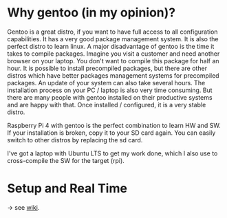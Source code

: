 # Why gentoo (in my opinion)?
Gentoo is a great distro, if you want to have full access to all configuration capabilities. It has a very good package management system. It is also the perfect distro to learn linux. A major disadvantage of gentoo is the time it takes to compile packages. Imagine you visit a customer and need another browser on your laptop. You don't want to compile this package for half an hour. It is possible to install precompiled packages, but there are other distros which have better packages management systems for precompiled packages. An update of your system can also take several hours. The installation process on your PC / laptop is also very time consuming. But there are many people with gentoo installed on their productive systems and are happy with that. Once installed / configured, it is a very stable distro.

Raspberry Pi 4 with gentoo is the perfect combination to learn HW and SW. If your installation is broken, copy it to your SD card again. You can easily switch to other distros by replacing the sd card.

I've got a laptop with Ubuntu LTS to get my work done, which I also use to cross-compile the SW for the target (rpi).

# Setup and Real Time 
-> see [wiki](https://github.com/mck-sbs/gentoo-rpi-64-bit/wiki).
